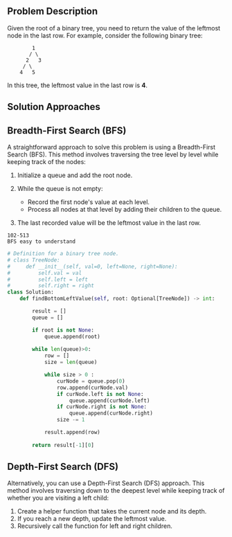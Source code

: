 
## Problem Description

Given the root of a binary tree, you need to return the value of the leftmost node in the last row. For example, consider the following binary tree:

```
        1 
       / \ 
      2   3 
     / \ 
    4   5
```

In this tree, the leftmost value in the last row is **4**.

## Solution Approaches

## Breadth-First Search (BFS)

A straightforward approach to solve this problem is using a Breadth-First Search (BFS). This method involves traversing the tree level by level while keeping track of the nodes:

1. Initialize a queue and add the root node.
2. While the queue is not empty:
    
    - Record the first node's value at each level.
    - Process all nodes at that level by adding their children to the queue.
    
3. The last recorded value will be the leftmost value in the last row.

```
102-513
BFS easy to understand
```

```python
# Definition for a binary tree node.
# class TreeNode:
#     def __init__(self, val=0, left=None, right=None):
#         self.val = val
#         self.left = left
#         self.right = right
class Solution:
    def findBottomLeftValue(self, root: Optional[TreeNode]) -> int:

        result = []
        queue = []

        if root is not None:
            queue.append(root)
        
        while len(queue)>0:
            row = []
            size = len(queue)

            while size > 0 :
                curNode = queue.pop(0)
                row.append(curNode.val)
                if curNode.left is not None:
                    queue.append(curNode.left)
                if curNode.right is not None:
                    queue.append(curNode.right)
                size -= 1

            result.append(row)
        
        return result[-1][0]

```





## Depth-First Search (DFS)

Alternatively, you can use a Depth-First Search (DFS) approach. This method involves traversing down to the deepest level while keeping track of whether you are visiting a left child:

1. Create a helper function that takes the current node and its depth.
2. If you reach a new depth, update the leftmost value.
3. Recursively call the function for left and right children.
